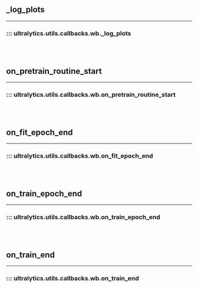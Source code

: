 ## _log_plots
---
### ::: ultralytics.utils.callbacks.wb._log_plots
<br><br>

## on_pretrain_routine_start
---
### ::: ultralytics.utils.callbacks.wb.on_pretrain_routine_start
<br><br>

## on_fit_epoch_end
---
### ::: ultralytics.utils.callbacks.wb.on_fit_epoch_end
<br><br>

## on_train_epoch_end
---
### ::: ultralytics.utils.callbacks.wb.on_train_epoch_end
<br><br>

## on_train_end
---
### ::: ultralytics.utils.callbacks.wb.on_train_end
<br><br>
